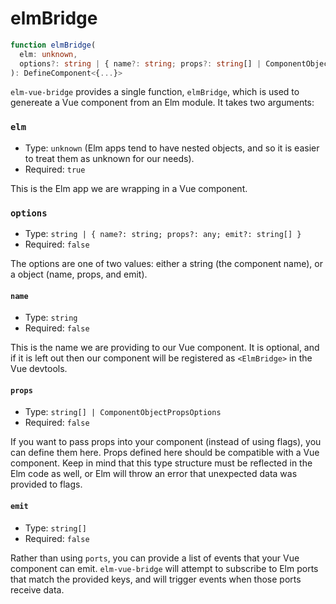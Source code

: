 # elmBridge

```ts
function elmBridge(
  elm: unknown, 
  options?: string | { name?: string; props?: string[] | ComponentObjectPropsOptions; emit?: string[] }
): DefineComponent<{...}>
```

`elm-vue-bridge` provides a single function, `elmBridge`, which is used to genereate a Vue component from an Elm module. It takes two arguments:

### `elm`

- Type: `unknown` (Elm apps tend to have nested objects, and so it is easier to treat them as unknown for our needs).
- Required: `true`

This is the Elm app we are wrapping in a Vue component.

### `options`

- Type: `string | { name?: string; props?: any; emit?: string[] }`
- Required: `false`

The options are one of two values: either a string (the component name), or a object (name, props, and emit).

#### `name`

- Type: `string`
- Required: `false`

This is the name we are providing to our Vue component. It is optional, and if it is left out then our component will be registered as `<ElmBridge>` in the Vue devtools.

#### `props`

- Type: `string[] | ComponentObjectPropsOptions`
- Required: `false`

If you want to pass props into your component (instead of using flags), you can define them here. Props defined here should be compatible with a Vue component. Keep in mind that this type structure must be reflected in the Elm code as well, or Elm will throw an error that unexpected data was provided to flags.

#### `emit`

- Type: `string[]`
- Required: `false`

Rather than using `ports`, you can provide a list of events that your Vue component can emit. `elm-vue-bridge` will attempt to subscribe to Elm ports that match the provided keys, and will trigger events when those ports receive data.

